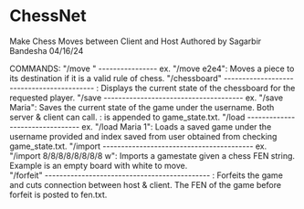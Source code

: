 # ChessNet
Make Chess Moves between Client and Host
Authored by Sagarbir Bandesha
04/16/24


COMMANDS:
"/move <starting square><endingsquare>" ---------------- ex. "/move e2e4": Moves a piece to its destination if it is a valid rule of chess.
"/chessboard" ------------------------------------------ : Displays the current state of the chessboard for the requested player.
"/save <username> -------------------------------------- ex. "/save Maria": Saves the current state of the game under the username. Both server & client can call. <User>:<FEN> is appended to game_state.txt.
"/load <username> <int> -------------------------------- ex. "/load Maria 1": Loads a saved game under the username provided and index saved from user obtained from checking game_state.txt.
"/import <FEN> ----------------------------------------- ex. "/import 8/8/8/8/8/8/8/8 w": Imports a gamestate given a chess FEN string. Example is an empty board with white to move.  
"/forfeit" --------------------------------------------- : Forfeits the game and cuts connection between host & client. The FEN of the game before forfeit is posted to fen.txt.
